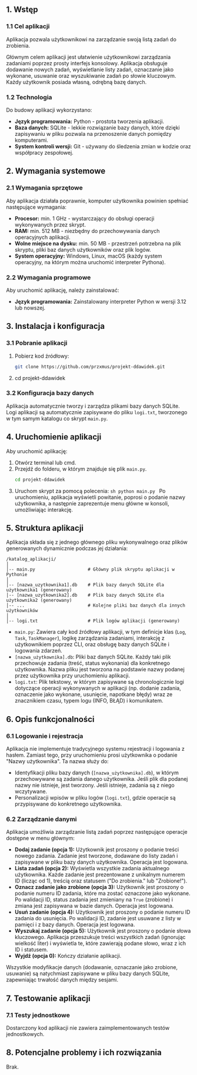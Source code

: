 ## 1. Wstęp

### 1.1 Cel aplikacji

Aplikacja pozwala użytkownikowi na zarządzanie swoją listą zadań do zrobienia.

Głównym celem aplikacji jest ułatwienie użytkownikowi zarządzania zadaniami poprzez prosty interfejs konsolowy. Aplikacja obsługuje dodawanie nowych zadań, wyświetlanie listy zadań, oznaczanie jako wykonane, usuwanie oraz wyszukiwanie zadań po słowie kluczowym. Każdy użytkownik posiada własną, odrębną bazę danych.

### 1.2 Technologia

Do budowy aplikacji wykorzystano:

- **Język programowania:** Python - prostota tworzenia aplikacji.
- **Baza danych:** SQLite - lekkie rozwiązanie bazy danych, które dzięki zapisywaniu w pliku pozwala na przenoszenie danych pomiędzy komputerami.
- **System kontroli wersji:** Git - używany do śledzenia zmian w kodzie oraz współpracy zespołowej.

## 2. Wymagania systemowe

### 2.1 Wymagania sprzętowe

Aby aplikacja działała poprawnie, komputer użytkownika powinien spełniać następujące wymagania:

- **Procesor:** min. 1 GHz - wystarczający do obsługi operacji wykonywanych przez skrypt.
- **RAM:** min. 512 MB - niezbędny do przechowywania danych operacyjnych aplikacji.
- **Wolne miejsce na dysku:** min. 50 MB - przestrzeń potrzebna na plik skryptu, pliki baz danych użytkowników oraz plik logów.
- **System operacyjny:** Windows, Linux, macOS (każdy system operacyjny, na którym można uruchomić interpreter Pythona).

### 2.2 Wymagania programowe

Aby uruchomić aplikację, należy zainstalować:

- **Język programowania:** Zainstalowany interpreter Python w wersji 3.12 lub nowszej.

## 3. Instalacja i konfiguracja

### 3.1 Pobranie aplikacji

1.  Pobierz kod źródłowy:
    ```sh
    git clone https://github.com/przxmus/projekt-ddawidek.git
    ```
2.  cd projekt-ddawidek

### 3.2 Konfiguracja bazy danych

Aplikacja automatycznie tworzy i zarządza plikami bazy danych SQLite.
Logi aplikacji są automatycznie zapisywane do pliku `logi.txt`, tworzonego w tym samym katalogu co skrypt `main.py`.

## 4. Uruchomienie aplikacji

Aby uruchomić aplikację:

1.  Otwórz terminal lub cmd.
2.  Przejdź do folderu, w którym znajduje się plik `main.py`.
    ```sh
    cd projekt-ddawidek
    ```
3.  Uruchom skrypt za pomocą polecenia:
    `sh
python main.py
`
    Po uruchomieniu, aplikacja wyświetli powitanie, poprosi o podanie nazwy użytkownika, a następnie zaprezentuje menu główne w konsoli, umożliwiając interakcję.

## 5. Struktura aplikacji

Aplikacja składa się z jednego głównego pliku wykonywalnego oraz plików generowanych dynamicznie podczas jej działania:

```
/katalog_aplikacji/
│
│-- main.py                    # Główny plik skryptu aplikacji w Pythonie
│
│-- [nazwa_uzytkownika1].db    # Plik bazy danych SQLite dla użytkownika1 (generowany)
│-- [nazwa_uzytkownika2].db    # Plik bazy danych SQLite dla użytkownika2 (generowany)
│-- ...                        # Kolejne pliki baz danych dla innych użytkowników
│
│-- logi.txt                   # Plik logów aplikacji (generowany)
```

- `main.py`: Zawiera cały kod źródłowy aplikacji, w tym definicje klas (`Log`, `Task`, `TaskManager`), logikę zarządzania zadaniami, interakcję z użytkownikiem poprzez CLI, oraz obsługę bazy danych SQLite i logowania zdarzeń.
- `[nazwa_użytkownika].db`: Pliki baz danych SQLite. Każdy taki plik przechowuje zadania (treść, status wykonania) dla konkretnego użytkownika. Nazwa pliku jest tworzona na podstawie nazwy podanej przez użytkownika przy uruchomieniu aplikacji.
- `logi.txt`: Plik tekstowy, w którym zapisywane są chronologicznie logi dotyczące operacji wykonywanych w aplikacji (np. dodanie zadania, oznaczenie jako wykonane, usunięcie, napotkane błędy) wraz ze znacznikiem czasu, typem logu (INFO, BŁĄD) i komunikatem.

## 6. Opis funkcjonalności

### 6.1 Logowanie i rejestracja

Aplikacja nie implementuje tradycyjnego systemu rejestracji i logowania z hasłem. Zamiast tego, przy uruchomieniu prosi użytkownika o podanie "Nazwy użytkownika". Ta nazwa służy do:

- Identyfikacji pliku bazy danych (`[nazwa_użytkownika].db`), w którym przechowywane są zadania danego użytkownika. Jeśli plik dla podanej nazwy nie istnieje, jest tworzony. Jeśli istnieje, zadania są z niego wczytywane.
- Personalizacji wpisów w pliku logów (`logi.txt`), gdzie operacje są przypisywane do konkretnego użytkownika.

### 6.2 Zarządzanie danymi

Aplikacja umożliwia zarządzanie listą zadań poprzez następujące operacje dostępne w menu głównym:

- **Dodaj zadanie (opcja 1):** Użytkownik jest proszony o podanie treści nowego zadania. Zadanie jest tworzone, dodawane do listy zadań i zapisywane w pliku bazy danych użytkownika. Operacja jest logowana.
- **Lista zadań (opcja 2):** Wyświetla wszystkie zadania aktualnego użytkownika. Każde zadanie jest prezentowane z unikalnym numerem ID (licząc od 1), treścią oraz statusem ("Do zrobienia." lub "Zrobione!").
- **Oznacz zadanie jako zrobione (opcja 3):** Użytkownik jest proszony o podanie numeru ID zadania, które ma zostać oznaczone jako wykonane. Po walidacji ID, status zadania jest zmieniany na `True` (zrobione) i zmiana jest zapisywana w bazie danych. Operacja jest logowana.
- **Usuń zadanie (opcja 4):** Użytkownik jest proszony o podanie numeru ID zadania do usunięcia. Po walidacji ID, zadanie jest usuwane z listy w pamięci i z bazy danych. Operacja jest logowana.
- **Wyszukaj zadanie (opcja 5):** Użytkownik jest proszony o podanie słowa kluczowego. Aplikacja przeszukuje treści wszystkich zadań (ignorując wielkość liter) i wyświetla te, które zawierają podane słowo, wraz z ich ID i statusem.
- **Wyjdź (opcja 0):** Kończy działanie aplikacji.

Wszystkie modyfikacje danych (dodawanie, oznaczanie jako zrobione, usuwanie) są natychmiast zapisywane w pliku bazy danych SQLite, zapewniając trwałość danych między sesjami.

## 7. Testowanie aplikacji

### 7.1 Testy jednostkowe

Dostarczony kod aplikacji nie zawiera zaimplementowanych testów jednostkowych.

## 8. Potencjalne problemy i ich rozwiązania

Brak.
